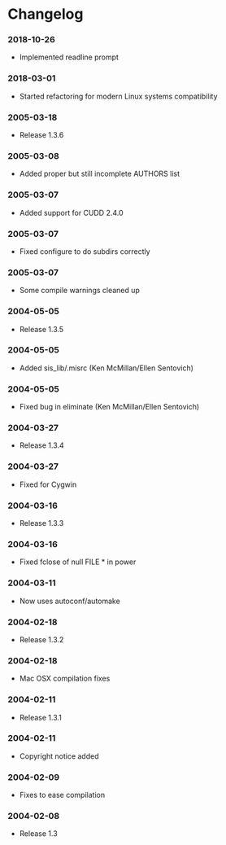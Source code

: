 # Changelog

### 2018-10-26
- Implemented readline prompt

### 2018-03-01
- Started refactoring for modern Linux systems compatibility

### 2005-03-18
- Release 1.3.6

### 2005-03-08
- Added proper but still incomplete AUTHORS list
### 2005-03-07
- Added support for CUDD 2.4.0
### 2005-03-07
- Fixed configure to do subdirs correctly
### 2005-03-07
- Some compile warnings cleaned up

### 2004-05-05
- Release 1.3.5
### 2004-05-05
- Added sis_lib/.misrc (Ken McMillan/Ellen Sentovich)
### 2004-05-05
- Fixed bug in eliminate (Ken McMillan/Ellen Sentovich)

### 2004-03-27
- Release 1.3.4
### 2004-03-27
- Fixed for Cygwin

### 2004-03-16
- Release 1.3.3
### 2004-03-16
- Fixed fclose of null FILE * in power
### 2004-03-11
- Now uses autoconf/automake

### 2004-02-18
- Release 1.3.2
### 2004-02-18
- Mac OSX compilation fixes

### 2004-02-11
- Release 1.3.1
### 2004-02-11
- Copyright notice added
### 2004-02-09
- Fixes to ease compilation

### 2004-02-08
- Release 1.3
